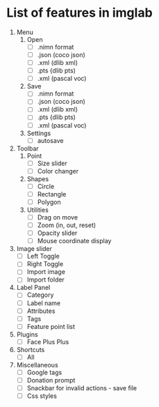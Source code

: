 # List of features in imglab

1. Menu
    1. Open
        - [ ] .nimn format
        - [ ] .json (coco json)
        - [ ] .xml (dlib xml)
        - [ ] .pts {dlib pts)
        - [ ] .xml (pascal voc)
    2. Save
        - [ ] .nimn format
        - [ ] .json (coco json)
        - [ ] .xml (dlib xml)
        - [ ] .pts {dlib pts)
        - [ ] .xml (pascal voc)
    3. Settings
        - [ ] autosave
2. Toolbar 
    1. Point
        - [ ] Size slider
        - [ ] Color changer
    2. Shapes
        - [ ] Circle
        - [ ] Rectangle
        - [ ] Polygon
    3. Utilities
        - [ ] Drag on move
        - [ ] Zoom (in, out, reset)
        - [ ] Opacity slider
        - [ ] Mouse coordinate display
3. Image slider
    - [ ] Left Toggle
    - [ ] Right Toggle
    - [ ] Import image
    - [ ] Import folder
4. Label Panel
    - [ ] Category 
    - [ ] Label name
    - [ ] Attributes
    - [ ] Tags
    - [ ] Feature point list
5. Plugins
    - [ ] Face Plus Plus
6. Shortcuts
    - [ ] All
7. Miscellaneous
    - [ ] Google tags 
    - [ ] Donation prompt
    - [ ] Snackbar for invalid actions - save file
    - [ ] Css styles
